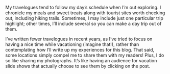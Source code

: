 My travelogues tend to follow my day’s schedule when I’m out exploring. I chronicle my meals and sweet treats along with tourist sites worth checking out, including hiking trails. Sometimes, I may include just one particular trip highlight; other times, I’ll include several so you can make a day trip out of them. 

I’ve written fewer travelogues in recent years, as I’ve tried to focus on having a nice time while vacationing (imagine that!), rather than contemplating how I’ll write up my experiences for this blog. That said, some locations simply compel me to share them with my readers! Plus, I do so like sharing my photographs. It’s like having an audience for vacation slide shows that actually choose to see them by clicking on the post. 